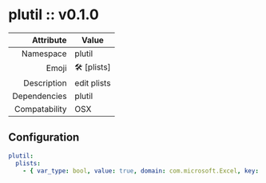 # plutil :: v0.1.0

| Attribute     | Value |
|--------------:|----|
| Namespace     | plutil |
| Emoji         | ️🛠️ [plists]  |
| Description   | edit plists |
| Dependencies  | plutil  |
| Compatability | OSX  |

## Configuration

```yml
plutil:
  plists:
    - { var_type: bool, value: true, domain: com.microsoft.Excel, key: kSubUIAppCompletedFirstRunSetup1507 }
```

